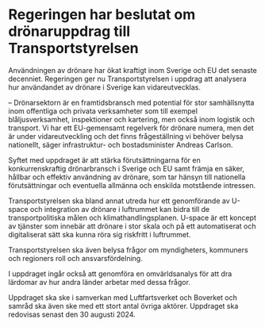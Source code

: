 # Regeringen har beslutat om drönaruppdrag till Transportstyrelsen

Användningen av drönare har ökat kraftigt inom Sverige och EU det senaste decenniet. Regeringen ger nu Transportstyrelsen i uppdrag att analysera hur användandet av drönare i Sverige kan vidareutvecklas.

– Drönarsektorn är en framtidsbransch med potential för stor samhällsnytta inom offentliga och privata verksamheter som till exempel blåljusverksamhet, inspektioner och kartering, men också inom logistik och transport. Vi har ett EU-gemensamt regelverk för drönare numera, men det är under vidareutveckling och det finns frågeställning vi behöver belysa nationellt, säger infrastruktur- och bostadsminister Andreas Carlson.

Syftet med uppdraget är att stärka förutsättningarna för en konkurrenskraftig drönarbransch i Sverige och EU samt främja en säker, hållbar och effektiv användning av drönare, som tar hänsyn till nationella förutsättningar och eventuella allmänna och enskilda motstående intressen.

Transportstyrelsen ska bland annat utreda hur ett genomförande av U-space och integration av drönare i luftrummet kan bidra till de transportpolitiska målen och klimathandlingsplanen. U-space är ett koncept av tjänster som innebär att drönare i stor skala och på ett automatiserat och digitaliserat sätt ska kunna röra sig riskfritt i luftrummet.

Transportstyrelsen ska även belysa frågor om myndigheters, kommuners och regioners roll och ansvarsfördelning.

I uppdraget ingår också att genomföra en omvärldsanalys för att dra lärdomar av hur andra länder arbetar med dessa frågor.

Uppdraget ska ske i samverkan med Luftfartsverket och Boverket och samråd ska även ske med ett stort antal övriga aktörer. Uppdraget ska redovisas senast den 30 augusti 2024.
